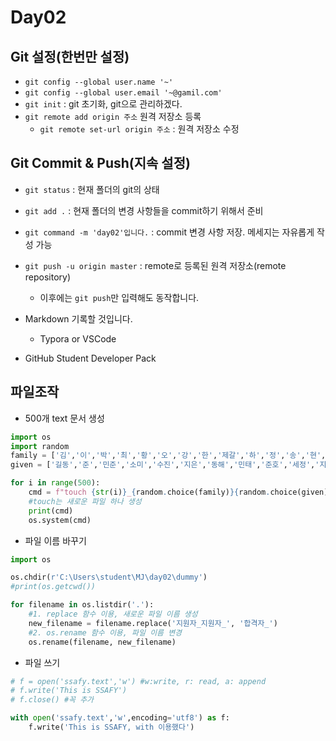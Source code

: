# Day02

## Git 설정(한번만 설정) 

* `git config --global user.name '~'`
* `git config --global user.email '~@gamil.com'`
* `git init` : git 초기화, git으로 관리하겠다.
* `git remote add origin 주소` 원격 저장소 등록
  * `git remote set-url origin 주소` : 원격 저장소 수정

## Git Commit & Push(지속 설정)

* `git status` : 현재 폴더의 git의 상태
* `git add .` : 현재 폴더의 변경 사항들을 commit하기 위해서 준비
* `git command -m 'day02'입니다.` : commit 변경 사항 저장. 메세지는 자유롭게 작성 가능 
* `git push -u origin master` : remote로 등록된 원격 저장소(remote repository)
  * 이후에는 `git push`만 입력해도 동작합니다.



* Markdown 기록할 것입니다.
  * Typora or VSCode

* GitHub Student Developer Pack



## 파일조작

* 500개 text 문서 생성

``` python
import os
import random
family = ['김','이','박','최','황','오','강','한','제갈','하','정','송','현','손','조']
given = ['길동','준','민준','소미','수진','지은','동해','민태','준호','세정','지훈','성우','성원']

for i in range(500):
    cmd = f"touch {str(i)}_{random.choice(family)}{random.choice(given)}.txt"
    #touch는 새로운 파일 하나 생성
    print(cmd)
    os.system(cmd)
```



* 파일 이름 바꾸기

```python
import os

os.chdir(r'C:\Users\student\MJ\day02\dummy')
#print(os.getcwd())

for filename in os.listdir('.'):
    #1. replace 함수 이용, 새로운 파일 이름 생성
    new_filename = filename.replace('지원자_지원자_', '합격자_')
    #2. os.rename 함수 이용, 파일 이름 변경
    os.rename(filename, new_filename)
```



* 파일 쓰기

```python
# f = open('ssafy.text','w') #w:write, r: read, a: append
# f.write('This is SSAFY')
# f.close() #꼭 추가

with open('ssafy.text','w',encoding='utf8') as f:
    f.write('This is SSAFY, with 이용했다')
```

